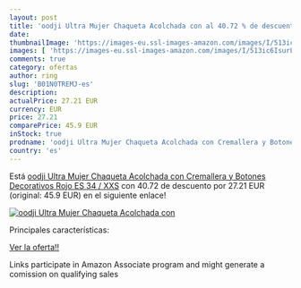 ```yaml
---
layout: post
title: 'oodji Ultra Mujer Chaqueta Acolchada con al 40.72 % de descuento'
date: 
thumbnailImage: 'https://images-eu.ssl-images-amazon.com/images/I/513ic6IsurL._SL200_.jpg'
images: [ 'https://images-eu.ssl-images-amazon.com/images/I/513ic6IsurL._SL200_.jpg' ]
comments: true
category: ofertas
author: ring
slug: 'B01N0TREMJ-es'
description:
actualPrice: 27.21 EUR
currency: EUR
price: 27.21
comparePrice: 45.9 EUR
inStock: true
prodname: 'oodji Ultra Mujer Chaqueta Acolchada con Cremallera y Botones Decorativos  Rojo  ES 34 / XXS'
country: 'es'
---
```


Está [oodji Ultra Mujer Chaqueta Acolchada con Cremallera y Botones Decorativos  Rojo  ES 34 / XXS](https://www.amazon.es/dp/B01N0TREMJ/?tag=tolees-21) con 40.72 de descuento por 27.21 EUR (original: 45.9 EUR) en el siguiente enlace!

[![oodji Ultra Mujer Chaqueta Acolchada con](https://images-eu.ssl-images-amazon.com/images/I/513ic6IsurL._SL200_.jpg)](https://www.amazon.es/dp/B01N0TREMJ/?tag=tolees-21)

Principales características:


[Ver la oferta!!](https://www.amazon.es/dp/B01N0TREMJ/?tag=tolees-21)

Links participate in Amazon Associate program and might generate a comission on qualifying sales


